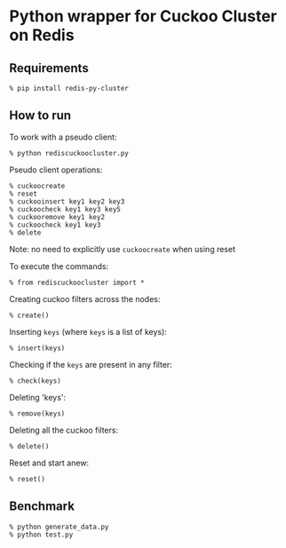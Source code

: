 # Python wrapper for Cuckoo Cluster on Redis

Requirements
------------
	% pip install redis-py-cluster

How to run
----------
To work with a pseudo client:

	% python rediscuckoocluster.py

Pseudo client operations:

	% cuckoocreate
	% reset
	% cuckooinsert key1 key2 key3
	% cuckoocheck key1 key3 key5
	% cuckooremove key1 key2
	% cuckoocheck key1 key3
	% delete

Note: no need to explicitly use `cuckoocreate` when using reset

To execute the commands:

	% from rediscuckoocluster import *

Creating cuckoo filters across the nodes:

	% create()

Inserting `keys` (where `keys` is a list of keys):

	% insert(keys)

Checking if the `keys` are present in any filter:

	% check(keys)

Deleting 'keys':

	% remove(keys)

Deleting all the cuckoo filters:

	% delete()

Reset and start anew:

	% reset()

Benchmark
---------
	% python generate_data.py
	% python test.py
